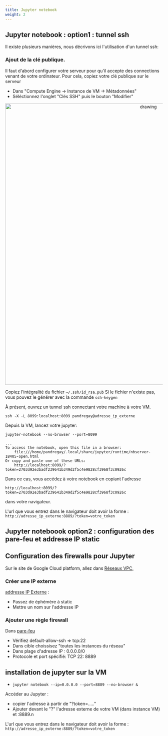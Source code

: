 ```yaml
---
title: Jupyter notebook
weight: 2
---
```


## Jupyter notebook : option1 : tunnel ssh

Il existe plusieurs manières, nous décrivons ici l'utilisation d'un tunnel ssh:

### Ajout de la clé publique. 

Il faut d'abord configurer votre serveur pour qu'il accepte des connections venant de votre ordinateur. Pour cela, copiez votre clé publique sur le serveur


* Dans "Compute Engine -> Instance de VM -> Métadonnées"
* Séléctionnez l'onglet "Clés SSH" puis le bouton "Modifier"
<center>
<img src="/add_public_key.png" alt="drawing" width="900"/>
</center>

Copiez l'intégralité du fichier `~/.ssh/id_rsa.pub`
Si le fichier n'existe pas, vous pouvez le générer avec la commande `ssh-keygen`


À présent, ouvrez un tunnel ssh connectant votre machine à votre VM.
```
ssh -X -L 8099:localhost:8099 pandregay@adresse_ip_externe
```

Depuis la VM, lancez votre jupyter:

```
jupyter-notebook --no-browser --port=8099
```
    ...
    To access the notebook, open this file in a browser:
        file:///home/pandregay/.local/share/jupyter/runtime/nbserver-18405-open.html
    Or copy and paste one of these URLs:
        http://localhost:8099/?token=2703d92e3badf239641b349d2f5c4e9828cf3968f3c0926c

Dans ce cas, vous accédez à votre notebook en copiant l'adresse 
```
http://localhost:8099/?token=2703d92e3badf239641b349d2f5c4e9828cf3968f3c0926c
```
dans votre navigateur.



L'url que vous entrez dans le navigateur doit avoir la forme : `http://adresse_ip_externe:8889/?token=votre_token`


## Jupyter noteboook option2 : configuration des pare-feu et addresse IP static

## Configuration des firewalls pour Jupyter

Sur le site de Google Cloud platform, allez dans [Réseaux VPC, ](https://console.cloud.google.com/networking/networks/)


### Créer une IP externe


[addresse IP Externe](https://console.cloud.google.com/networking/addresses/) :


* Passez de éphémère à static
* Mettre un nom sur l'addresse IP


### Ajouter une règle firewall


Dans [pare-feu](https://console.cloud.google.com/networking/firewalls) 


* Vérifiez default-allow-ssh => tcp:22
* Dans cible choissisez "toutes les instances du réseau"
* Dans plage d'adresse IP : 0.0.0.0/0
* Protocole et port spécifié: TCP 22: 8889


## installation de jupyter sur la VM

* `jupyter notebook --ip=0.0.0.0 --port=8889 --no-browser &`


Accéder au Jupyter :

* copier l'adresse à partir de "?token=....."
* Ajouter devant le "?" l'adresse externe de votre VM (dans instance VM) et :8889.n


L'url que vous entrez dans le navigateur doit avoir la forme : `http://adresse_ip_externe:8889/?token=votre_token`


